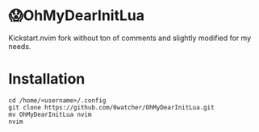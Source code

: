 # 😱OhMyDearInitLua
Kickstart.nvim fork without ton of comments and slightly modified for my needs.

# Installation
```
cd /home/<username>/.config
git clone https://github.com/0watcher/OhMyDearInitLua.git
mv OhMyDearInitLua nvim
nvim
```
